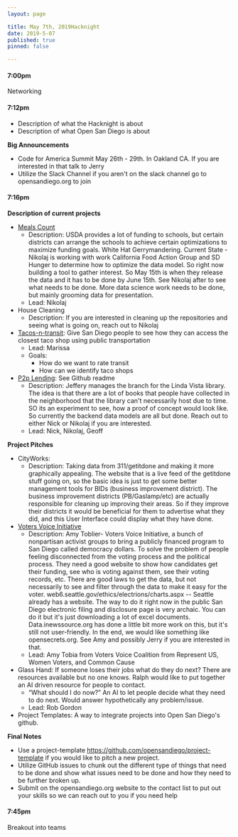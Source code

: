 ```yaml
---
layout: page

title: May 7th, 2019Hacknight
date: 2019-5-07
published: true
pinned: false

---
```


#### 7:00pm
  Networking
#### 7:12pm
  * Description of what the Hacknight is about
  * Description of what Open San Diego is about

**Big Announcements**

  * Code for America Summit May 26th - 29th. In Oakland CA. If you are interested in that talk to Jerry
  * Utilize the Slack Channel if you aren't on the slack channel go to opensandiego.org to join

#### 7:16pm

**Description of current projects**

- [Meals Count](https://github.com/opensandiego/mealscount-backend)
  * Description: USDA provides a lot of funding to schools, but certain districts can arrange the schools to achieve certain optimizations to maximize funding goals. White Hat Gerrymandering.
Current State - Nikolaj is working with work California Food Action Group and SD Hunger to determine how to optimize the data model. So right now building a tool to gather interest. So May 15th is when they release the data and it has to be done by June 15th. See Nikolaj after to see what needs to be done. More data science work needs to be done, but mainly grooming data for presentation.
  * Lead: Nikolaj
- House Cleaning
  * Description: If you are interested in cleaning up the repositories and seeing what is going on, reach out to Nikolaj
- [Tacos-n-transit](https://github.com/opensandiego/tacos-and-transit): Give San Diego people to see how they can access the closest taco shop using public transportation
  * Lead: Marissa
  * Goals:
    * How do we want to rate transit
    * How can we identify taco shops
- [P2p Lending](https://github.com/opensandiego/p2p-lending): See Github readme  
  * Description: Jeffery manages the branch for the Linda Vista library. The idea is that there are a lot of books that people have collected in the neighborhood that the library can't necessarily host due to time. SO its an experiment to see, how a proof of concept would look like. So currently the backend data models are all but done. Reach out to either Nick or Nikolaj if you are interested.
  * Lead: Nick, Nikolaj, Geoff


**Project Pitches**

- CityWorks:
  * Description: Taking data from 311/getitdone  and making it more graphically appealing.
The website that is a live feed of the getitdone stuff going on, so the basic idea is just to get some better management tools for BIDs (business improvement district). The business improvement districts (PB/Gaslamp/etc) are actually responsible for cleaning up improving their areas. So if they improve their districts it would be beneficial for them to advertise what they did, and this User Interface could display what they have done.
- [Voters Voice Initiative](https://sdvotersvoice.org/)
  * Description: Amy Toblier- Voters Voice Initiative, a bunch of nonpartisan activist groups to bring a publicly financed program to San Diego called democracy dollars. To solve the problem of people feeling disconnected from the voting process and the political process. They need a good website to show how candidates get their funding, see who is voting against them, see their voting records, etc. There are good laws to get the data, but not necessarily to see and filter through the data to make it easy for the voter.
web6.seattle.gov/ethics/electrions/charts.aspx  -- Seattle already has a website.
The way to do it right now in the public San Diego electronic filing and disclosure page is very archaic. You can do it but it's just downloading a lot of excel documents.
Data.inewssource.org has done a little bit more work on this, but it's still not user-friendly.
In the end, we would like something like opensecrets.org. See Amy and possibly Jerry if you are interested in that.
  * Lead: Amy Tobia from Voters Voice Coalition from Represent US, Women Voters, and Common Cause
- Glass Hand: If someone loses their jobs what do they do next? There are resources available but no one knows. Ralph would like to put together an AI driven resource for people to contact.
  * “What should I do now?”  An AI to let people decide what they need to do next. Would answer hypothetically any problem/issue.
  * Lead: Rob Gordon
- Project Templates: A way to integrate projects into Open San Diego's github.

**Final Notes**

* Use a project-template https://github.com/opensandiego/project-template if you would like to pitch a new project.
* Utilize GitHub issues to chunk out the different type of things that need to be done and show what issues need to be done and how they need to be further broken up.
* Submit on the opensandiego.org website to the contact list to put out your skills so we can reach out to you if you need help

#### 7:45pm

Breakout into teams 
